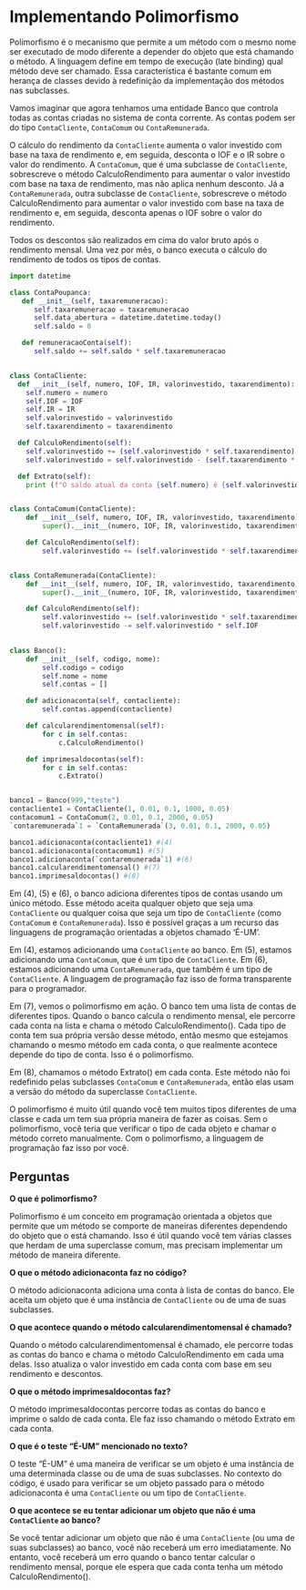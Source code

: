 # Implementando Polimorfismo

Polimorfismo é o mecanismo que permite a um método com o mesmo nome ser executado de modo diferente a depender do objeto que está chamando o método. A linguagem define em tempo de execução (late binding) qual método deve ser chamado. Essa característica é bastante comum em herança de classes devido à redefinição da implementação dos métodos nas subclasses.

Vamos imaginar que agora tenhamos uma entidade Banco que controla todas as contas criadas no sistema de conta corrente. As contas podem ser do tipo `ContaCliente`, `ContaComum` ou `ContaRemunerada`.

O cálculo do rendimento da `ContaCliente` aumenta o valor investido com base na taxa de rendimento e, em seguida, desconta o IOF e o IR sobre o valor do rendimento. A `ContaComum`, que é uma subclasse de `ContaCliente`, sobrescreve o método CalculoRendimento para aumentar o valor investido com base na taxa de rendimento, mas não aplica nenhum desconto. Já a `ContaRemunerada`, outra subclasse de `ContaCliente`, sobrescreve o método CalculoRendimento para aumentar o valor investido com base na taxa de rendimento e, em seguida, desconta apenas o IOF sobre o valor do rendimento.

Todos os descontos são realizados em cima do valor bruto após o rendimento mensal. Uma vez por mês, o banco executa o cálculo do rendimento de todos os tipos de contas.

```python
import datetime

class ContaPoupanca:
   def __init__(self, taxaremuneracao):
      self.taxaremuneracao = taxaremuneracao
      self.data_abertura = datetime.datetime.today()
      self.saldo = 0

   def remuneracaoConta(self):
      self.saldo += self.saldo * self.taxaremuneracao


class ContaCliente:
  def __init__(self, numero, IOF, IR, valorinvestido, taxarendimento):
    self.numero = numero
    self.IOF = IOF
    self.IR = IR
    self.valorinvestido = valorinvestido
    self.taxarendimento = taxarendimento

  def CalculoRendimento(self):
    self.valorinvestido += (self.valorinvestido * self.taxarendimento)
    self.valorinvestido = self.valorinvestido - (self.taxarendimento * self.IOF * self.IR)

  def Extrato(self):
    print (f"O saldo atual da conta {self.numero} é {self.valorinvestido:10.2f}")


class ContaComum(ContaCliente):
    def __init__(self, numero, IOF, IR, valorinvestido, taxarendimento):
        super().__init__(numero, IOF, IR, valorinvestido, taxarendimento)

    def CalculoRendimento(self):
        self.valorinvestido += (self.valorinvestido * self.taxarendimento)


class ContaRemunerada(ContaCliente):
    def __init__(self, numero, IOF, IR, valorinvestido, taxarendimento):
        super().__init__(numero, IOF, IR, valorinvestido, taxarendimento)

    def CalculoRendimento(self):
        self.valorinvestido += (self.valorinvestido * self.taxarendimento)
        self.valorinvestido -= self.valorinvestido * self.IOF
    

class Banco():
    def __init__(self, codigo, nome):
        self.codigo = codigo
        self.nome = nome
        self.contas = []

    def adicionaconta(self, contacliente):
        self.contas.append(contacliente)

    def calcularendimentomensal(self):
        for c in self.contas:
            c.CalculoRendimento()

    def imprimesaldocontas(self):
        for c in self.contas:
            c.Extrato()


banco1 = Banco(999,"teste")
contacliente1 = ContaCliente(1, 0.01, 0.1, 1000, 0.05)
contacomum1 = ContaComum(2, 0.01, 0.1, 2000, 0.05)
`contaremunerada`1 = `ContaRemunerada`(3, 0.01, 0.1, 2000, 0.05)

banco1.adicionaconta(contacliente1) #(4)
banco1.adicionaconta(contacomum1) #(5)
banco1.adicionaconta(`contaremunerada`1) #(6)
banco1.calcularendimentomensal() #(7)
banco1.imprimesaldocontas() #(8)

```

Em (4), (5) e (6), o banco adiciona diferentes tipos de contas usando um único método. Esse método aceita qualquer objeto que seja uma `ContaCliente` ou qualquer coisa que seja um tipo de `ContaCliente` (como `ContaComum` e `ContaRemunerada`). Isso é possível graças a um recurso das linguagens de programação orientadas a objetos chamado ‘É-UM’.

Em (4), estamos adicionando uma `ContaCliente` ao banco. Em (5), estamos adicionando uma `ContaComum`, que é um tipo de `ContaCliente`. Em (6), estamos adicionando uma `ContaRemunerada`, que também é um tipo de `ContaCliente`. A linguagem de programação faz isso de forma transparente para o programador.

Em (7), vemos o polimorfismo em ação. O banco tem uma lista de contas de diferentes tipos. Quando o banco calcula o rendimento mensal, ele percorre cada conta na lista e chama o método CalculoRendimento(). Cada tipo de conta tem sua própria versão desse método, então mesmo que estejamos chamando o mesmo método em cada conta, o que realmente acontece depende do tipo de conta. Isso é o polimorfismo.

Em (8), chamamos o método Extrato() em cada conta. Este método não foi redefinido pelas subclasses `ContaComum` e `ContaRemunerada`, então elas usam a versão do método da superclasse `ContaCliente`.

O polimorfismo é muito útil quando você tem muitos tipos diferentes de uma classe e cada um tem sua própria maneira de fazer as coisas. Sem o polimorfismo, você teria que verificar o tipo de cada objeto e chamar o método correto manualmente. Com o polimorfismo, a linguagem de programação faz isso por você.

## Perguntas

 **O que é polimorfismo?**
 
 Polimorfismo é um conceito em programação orientada a objetos que permite que um método se comporte de maneiras diferentes dependendo do objeto que o está chamando. Isso é útil quando você tem várias classes que herdam de uma superclasse comum, mas precisam implementar um método de maneira diferente.
 
 **O que o método adicionaconta faz no código?**
 
 O método adicionaconta adiciona uma conta à lista de contas do banco. Ele aceita um objeto que é uma instância de `ContaCliente` ou de uma de suas subclasses.
 
 **O que acontece quando o método calcularendimentomensal é chamado?**
 
 Quando o método calcularendimentomensal é chamado, ele percorre todas as contas do banco e chama o método CalculoRendimento em cada uma delas. Isso atualiza o valor investido em cada conta com base em seu rendimento e descontos.
 
 **O que o método imprimesaldocontas faz?**
 
 O método imprimesaldocontas percorre todas as contas do banco e imprime o saldo de cada conta. Ele faz isso chamando o método Extrato em cada conta.
 
 **O que é o teste “É-UM” mencionado no texto?**
 
 O teste “É-UM” é uma maneira de verificar se um objeto é uma instância de uma determinada classe ou de uma de suas subclasses. No contexto do código, é usado para verificar se um objeto passado para o método adicionaconta é uma `ContaCliente` ou um tipo de `ContaCliente`.
 
 **O que acontece se eu tentar adicionar um objeto que não é uma `ContaCliente` ao banco?**
 
 Se você tentar adicionar um objeto que não é uma `ContaCliente` (ou uma de suas subclasses) ao banco, você não receberá um erro imediatamente. No entanto, você receberá um erro quando o banco tentar calcular o rendimento mensal, porque ele espera que cada conta tenha um método CalculoRendimento().
 
